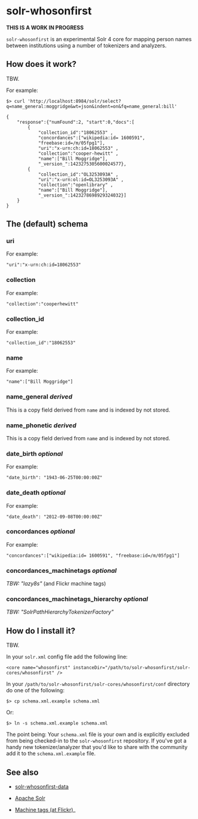 solr-whosonfirst
==

**THIS IS A WORK IN PROGRESS**

`solr-whosonfirst` is an experimental Solr 4 core for mapping person names
between institutions using a number of tokenizers and analyzers.

How does it work?
--

TBW.

For example:

	$> curl 'http://localhost:8984/solr/select?q=name_general:moggridge&wt=json&indent=on&fq=name_general:bill'

	{
		"response":{"numFound":2, "start":0,"docs":[
			{
				"collection_id":"18062553" ,
				"concordances":["wikipedia:id= 1600591",
				"freebase:id=/m/05fpg1"],
				"uri":"x-urn:ch:id=18062553" ,
				"collection":"cooper-hewitt" ,
				"name":["Bill Moggridge"],
				"_version_":1423275305600024577},
			{
				"collection_id":"OL3253093A" ,
				"uri":"x-urn:ol:id=OL3253093A" ,
				"collection":"openlibrary" ,
				"name":["Bill Moggridge"],
				"_version_":1423278698929324032}]
		}
	}

The (default) schema
--

### uri

   <field name="uri" type="string" indexed="true" stored="true" required="true" />

For example:

	"uri":"x-urn:ch:id=18062553"

### collection

   <field name="collection" type="string" indexed="true" stored="true" required="true" multiValued="false" /> 

For example:

	"collection":"cooperhewitt"

### collection_id

   <field name="collection_id" type="string" indexed="true" stored="true" required="true" multiValued="false" /> 

For example:

	"collection_id":"18062553"

### name

   <field name="name" type="string" indexed="true" stored="true" multiValued="true" required="true" />

For example:

	"name":["Bill Moggridge"]

### name_general _derived_

   <field name="name_general" type="name_general" indexed="true" stored="false" multiValued="true"/>

This is a copy field derived from `name` and is indexed by not stored.

### name_phonetic _derived_

   <field name="name_phonetic" type="phonetic" indexed="true" stored="false" multiValued="true"/>

This is a copy field derived from `name` and is indexed by not stored.

### date_birth _optional_
   
   <field name="date_birth" type="tdate" indexed="true" stored="true" multiValued="true"/>

For example:

	"date_birth": "1943-06-25T00:00:00Z"

### date_death _optional_

   <field name="date_death" type="tdate" indexed="true" stored="true" multiValued="true"/>

For example:

	"date_death": "2012-09-08T00:00:00Z"

### concordances _optional_

   <field name="concordances" type="string" indexed="false" stored="true" required="false" multiValued="true" /> 

For example:

	"concordances":["wikipedia:id= 1600591", "freebase:id=/m/05fpg1"]

### concordances_machinetags  _optional_

   <field name="concordances_machinetags" type="machinetags" indexed="true" stored="false" multiValued="true" />

_TBW: "lazy8s"_ (and Flickr machine tags)

### concordances_machinetags_hierarchy _optional_

   <field name="concordances_machinetags_hierarchy" type="machinetags_hierarchy" indexed="true" stored="false" multiValued="true" />

_TBW: "SolrPathHierarchyTokenizerFactory"_

How do I install it?
--

TBW.

In your `solr.xml` config file add the following line:

	<core name="whosonfirst" instanceDir="/path/to/solr-whosonfirst/solr-cores/whosonfirst" />

In your `/path/to/solr-whosonfirst/solr-cores/whosonfirst/conf` directory do one
of the following:

	$> cp schema.xml.example schema.xml

Or:

	$> ln -s schema.xml.example schema.xml

The point being: Your `schema.xml` file is your own and is explicitly excluded
from being checked-in to the `solr-whosonfirst` repository. If you've got a
handy new tokenizer/analyzer that you'd like to share with the community add it
to the `schema.xml.example` file.


See also
--

* [solr-whosonfirst-data](https://github.com/cooperhewitt/solr-whosonfirst-data)

* [Apache Solr](https://lucene.apache.org/solr/)

* [Machine tags (at Flickr)](http://www.flickr.com/groups/api/discuss/72157594497877875/)_
